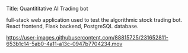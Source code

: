 Title: Quantititative AI Trading bot

full-stack web application used to test the algorithmic stock trading bot. React frontend, Flask backend, PostgreSQL database.

https://user-images.githubusercontent.com/88815725/231652811-653b1c14-5ab0-4a11-a13c-0947b7704234.mov
